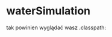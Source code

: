 # waterSimulation

tak powinien wyglądać wasz .classpath:

<?xml version="1.0" encoding="UTF-8"?>
<classpath>
	<classpathentry kind="src" path="src"/>
	<classpathentry kind="con" path="org.eclipse.jdt.launching.JRE_CONTAINER"/>
	<classpathentry kind="lib" path="lib/jars/lwjgl.jar">
		<attributes>
			<attribute name="org.eclipse.jdt.launching.CLASSPATH_ATTR_LIBRARY_PATH_ENTRY" value="waterSimulation/lib/natives"/>
		</attributes>
	</classpathentry>
	<classpathentry kind="lib" path="lib/jars/slick-util.jar"/>
	<classpathentry kind="output" path="bin"/>
</classpath>
